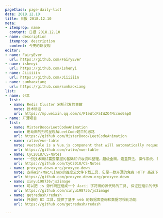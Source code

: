 ```yaml
---
pageClass: page-daily-list
date: 2018.12.10
title: 日报 2018.12.10
meta:
- itemprop: name
  content: 日报 2018.12.10
- name: description
  itemprop: description
  content: 今天的新发现
editor:
- name: FairyEver
  url: https://github.com/FairyEver
- name: ishenyi
  url: https://github.com/ishenyi
- name: Jiiiiiin
  url: https://github.com/Jiiiiiin
- name: sunhaoxiang
  url: https://github.com/sunhaoxiang
list:
- name: 分享
  list:
  - name: Redis Cluster 宕机引发的事故
    note: 技术琐话
    url: https://mp.weixin.qq.com/s/P1eWtcPaIWZO4Mccno0apQ
- name: 开源项目
  list:
  - name: MisterBooo/LeetCodeAnimation
    note: 用动画的形式呈现解LeetCode题目的思路
    url: https://github.com/MisterBooo/LeetCodeAnimation
  - name: ratiw/vue-table
    note: vuetable is a Vue.js component that will automatically request (JSON) data from the server and display them nicely in html table with swappable/extensible pagination component.
    url: https://github.com/ratiw/vue-table
  - name: CyC2018/CS-Notes
    note: 一份技术面试需要掌握的基础知识与资料整理，超级全面，涵盖算法、操作系统、网络、面向对象、数据库、Java、系统设计、工具、编程实践等
    url: https://github.com/CyC2018/CS-Notes
  - name: proxyee-down-org/proxyee-down
    note: 支持Win/Mac/Linux的百度云文件下载工具，它是一款开源的免费 HTTP 高速下载器，底层使用netty开发，支持自定义 HTTP 请求下载且支持扩展功能，可以通过安装扩展实现特殊的下载需求
    url: https://github.com/proxyee-down-org/proxyee-down
  - name: xinyu198736/js2image
    note: 可以把 js 源代码压缩成一个 Ascii 字符画的源代码的工具, 保证压缩后的代码仍可运行
    url: https://github.com/xinyu198736/js2image
  - name: getredash/redash
    note: 开源的 BI 工具，提供了基于 web 的数据库查询和数据可视化功能
    url: https://github.com/getredash/redash

---
```


<daily-list v-bind="$page.frontmatter"/>
